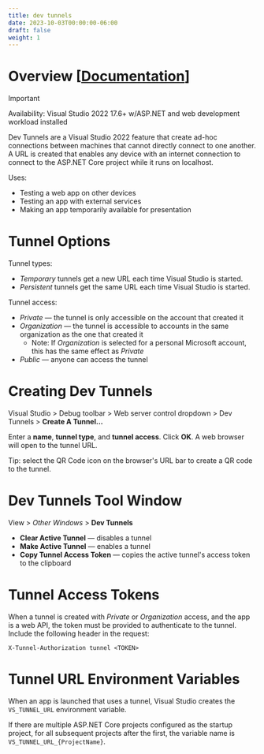 ```yaml
---
title: dev tunnels
date: 2023-10-03T00:00:00-06:00
draft: false
weight: 1
---
```


# Overview [[Documentation](https://learn.microsoft.com/en-us/aspnet/core/test/dev-tunnels?view=aspnetcore-7.0)]  

> [!IMPORTANT]
> Availability: Visual Studio 2022 17.6+ w/ASP.NET and web development workload installed

Dev Tunnels are a Visual Studio 2022 feature that create ad-hoc connections between machines that cannot directly connect to one another. A URL is created that enables any device with an internet connection to connect to the ASP.NET Core project while it runs on localhost.

Uses:
* Testing a web app on other devices
* Testing an app with external services
* Making an app temporarily available for presentation

# Tunnel Options
Tunnel types:
- *Temporary* tunnels get a new URL each time Visual Studio is started.
- *Persistent* tunnels get the same URL each time Visual Studio is started.

Tunnel access:
- *Private* —  the tunnel is only accessible on the account that created it
- *Organization* — the tunnel is accessible to accounts in the same organization as the one that created it
  - Note: If *Organization* is selected for a personal Microsoft account, this has the same effect as *Private*
- *Public* — anyone can access the tunnel

# Creating Dev Tunnels
Visual Studio > Debug toolbar > Web server control dropdown > Dev Tunnels > **Create A Tunnel...**

Enter a **name**, **tunnel type**, and **tunnel access**.  Click **OK**.  A web browser will open to the tunnel URL.

Tip: select the QR Code icon on the browser's URL bar to create a QR code to the tunnel.

# Dev Tunnels Tool Window
View > *Other Windows* > **Dev Tunnels**
- **Clear Active Tunnel** — disables a tunnel
- **Make Active Tunnel** — enables a tunnel
- **Copy Tunnel Access Token** — copies the active tunnel's access token to the clipboard

# Tunnel Access Tokens
When a tunnel is created with *Private* or *Organization* access, and the app is a web API, the token must be provided to authenticate to the tunnel. Include the following header in the request:
```
X-Tunnel-Authorization tunnel <TOKEN>
```

# Tunnel URL Environment Variables
When an app is launched that uses a tunnel, Visual Studio creates the `VS_TUNNEL_URL` environment variable.

If there are multiple ASP.NET Core projects configured as the startup project, for all subsequent projects after the first, the variable name is `VS_TUNNEL_URL_{ProjectName}`.